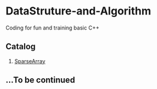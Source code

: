 # DataStruture-and-Algorithm
Coding for fun and training basic C++
## Catalog
1. [SparseArray](https://github.com/BoogalooLi/DataStruture-and-Algorithm/tree/master/SparseArray)

## ...To be continued
